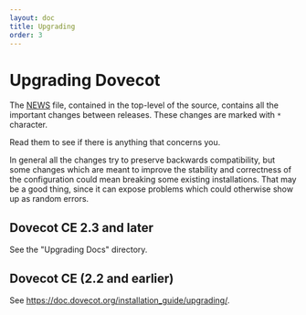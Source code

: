 ```yaml
---
layout: doc
title: Upgrading
order: 3
---
```


# Upgrading Dovecot

The [NEWS](https://github.com/dovecot/core/blob/main/NEWS) file, contained in
the top-level of the source, contains all the important changes between
releases. These changes are marked with `*` character.

Read them to see if there is anything that concerns you.

In general all the changes try to preserve backwards compatibility, but some
changes which are meant to improve the stability and correctness of the
configuration could mean breaking some existing installations. That may be a
good thing, since it can expose problems which could otherwise show up as
random errors.

## Dovecot CE 2.3 and later

See the "Upgrading Docs" directory.

## Dovecot CE (2.2 and earlier)

See https://doc.dovecot.org/installation_guide/upgrading/.
